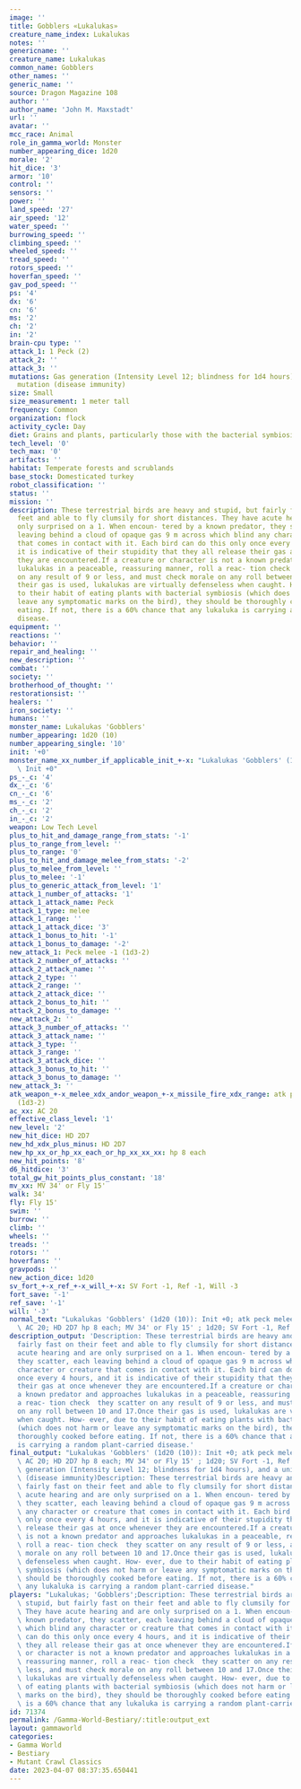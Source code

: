 ```yaml
---
image: ''
title: Gobblers «Lukalukas»
creature_name_index: Lukalukas
notes: ''
genericname: ''
creature_name: Lukalukas
common_name: Gobblers
other_names: ''
generic_name: ''
source: Dragon Magazine 108
author: ''
author_name: 'John M. Maxstadt'
url: ''
avatar: ''
mcc_race: Animal
role_in_gamma_world: Monster
number_appearing_dice: 1d20
morale: '2'
hit_dice: '3'
armor: '10'
control: ''
sensors: ''
power: ''
land_speed: '27'
air_speed: '12'
water_speed: ''
burrowing_speed: ''
climbing_speed: ''
wheeled_speed: ''
tread_speed: ''
rotors_speed: ''
hoverfan_speed: ''
gav_pod_speed: ''
ps: '4'
dx: '6'
cn: '6'
ms: '2'
ch: '2'
in: '2'
brain-cpu type: ''
attack_1: 1 Peck (2)
attack_2: ''
attack_3: ''
mutations: Gas generation (Intensity Level 12; blindness for 1d4 hours), and a unique
  mutation (disease immunity)
size: Small
size_measurement: 1 meter tall
frequency: Common
organization: flock
activity_cycle: Day
diet: Grains and plants, particularly those with the bacterial symbiosis mutation
tech_level: '0'
tech_max: '0'
artifacts: ''
habitat: Temperate forests and scrublands
base_stock: Domesticated turkey
robot_classification: ''
status: ''
mission: ''
description: These terrestrial birds are heavy and stupid, but fairly fast on their
  feet and able to fly clumsily for short distances. They have acute hearing and are
  only surprised on a 1. When encoun- tered by a known predator, they scatter, each
  leaving behind a cloud of opaque gas 9 m across which blind any character or creature
  that comes in contact with it. Each bird can do this only once every 4 hours, and
  it is indicative of their stupidity that they all release their gas at once whenever
  they are encountered.If a creature or character is not a known predator and approaches
  lukalukas in a peaceable, reassuring manner, roll a reac- tion check  they scatter
  on any result of 9 or less, and must check morale on any roll between 10 and 17.Once
  their gas is used, lukalukas are virtually defenseless when caught. How- ever, due
  to their habit of eating plants with bacterial symbiosis (which does not harm or
  leave any symptomatic marks on the bird), they should be thoroughly cooked before
  eating. If not, there is a 60% chance that any lukaluka is carrying a random plant-carried
  disease.
equipment: ''
reactions: ''
behavior: ''
repair_and_healing: ''
new_description: ''
combat: ''
society: ''
brotherhood_of_thought: ''
restorationsist: ''
healers: ''
iron_society: ''
humans: ''
monster_name: Lukalukas 'Gobblers'
number_appearing: 1d20 (10)
number_appearing_single: '10'
init: '+0'
monster_name_xx_number_if_applicable_init_+-x: "Lukalukas 'Gobblers' (1d20 (10)):\
  \ Init +0"
ps_-_c: '4'
dx_-_c: '6'
cn_-_c: '6'
ms_-_c: '2'
ch_-_c: '2'
in_-_c: '2'
weapon: Low Tech Level
plus_to_hit_and_damage_range_from_stats: '-1'
plus_to_range_from_level: ''
plus_to_range: '0'
plus_to_hit_and_damage_melee_from_stats: '-2'
plus_to_melee_from_level: ''
plus_to_melee: '-1'
plus_to_generic_attack_from_level: '1'
attack_1_number_of_attacks: '1'
attack_1_attack_name: Peck
attack_1_type: melee
attack_1_range: ''
attack_1_attack_dice: '3'
attack_1_bonus_to_hit: '-1'
attack_1_bonus_to_damage: '-2'
new_attack_1: Peck melee -1 (1d3-2)
attack_2_number_of_attacks: ''
attack_2_attack_name: ''
attack_2_type: ''
attack_2_range: ''
attack_2_attack_dice: ''
attack_2_bonus_to_hit: ''
attack_2_bonus_to_damage: ''
new_attack_2: ''
attack_3_number_of_attacks: ''
attack_3_attack_name: ''
attack_3_type: ''
attack_3_range: ''
attack_3_attack_dice: ''
attack_3_bonus_to_hit: ''
attack_3_bonus_to_damage: ''
new_attack_3: ''
atk_weapon_+-x_melee_xdx_andor_weapon_+-x_missile_fire_xdx_range: atk peck melee -1
  (1d3-2)
ac_xx: AC 20
effective_class_level: '1'
new_level: '2'
new_hit_dice: HD 2D7
new_hd_xdx_plus_minus: HD 2D7
new_hp_xx_or_hp_xx_each_or_hp_xx_xx_xx: hp 8 each
new_hit_points: '8'
d6_hitdice: '3'
total_gw_hit_points_plus_constant: '18'
mv_xx: MV 34' or Fly 15'
walk: 34'
fly: Fly 15'
swim: ''
burrow: ''
climb: ''
wheels: ''
treads: ''
rotors: ''
hoverfans: ''
gravpods: ''
new_action_dice: 1d20
sv_fort_+-x_ref_+-x_will_+-x: SV Fort -1, Ref -1, Will -3
fort_save: '-1'
ref_save: '-1'
will: '-3'
normal_text: "Lukalukas 'Gobblers' (1d20 (10)): Init +0; atk peck melee -1 (1d3-2);\
  \ AC 20; HD 2D7 hp 8 each; MV 34' or Fly 15' ; 1d20; SV Fort -1, Ref -1, Will -3"
description_output: 'Description: These terrestrial birds are heavy and stupid, but
  fairly fast on their feet and able to fly clumsily for short distances. They have
  acute hearing and are only surprised on a 1. When encoun- tered by a known predator,
  they scatter, each leaving behind a cloud of opaque gas 9 m across which blind any
  character or creature that comes in contact with it. Each bird can do this only
  once every 4 hours, and it is indicative of their stupidity that they all release
  their gas at once whenever they are encountered.If a creature or character is not
  a known predator and approaches lukalukas in a peaceable, reassuring manner, roll
  a reac- tion check  they scatter on any result of 9 or less, and must check morale
  on any roll between 10 and 17.Once their gas is used, lukalukas are virtually defenseless
  when caught. How- ever, due to their habit of eating plants with bacterial symbiosis
  (which does not harm or leave any symptomatic marks on the bird), they should be
  thoroughly cooked before eating. If not, there is a 60% chance that any lukaluka
  is carrying a random plant-carried disease.'
final_output: "Lukalukas 'Gobblers' (1d20 (10)): Init +0; atk peck melee -1 (1d3-2);\
  \ AC 20; HD 2D7 hp 8 each; MV 34' or Fly 15' ; 1d20; SV Fort -1, Ref -1, Will -3Gas\
  \ generation (Intensity Level 12; blindness for 1d4 hours), and a unique mutation\
  \ (disease immunity)Description: These terrestrial birds are heavy and stupid, but\
  \ fairly fast on their feet and able to fly clumsily for short distances. They have\
  \ acute hearing and are only surprised on a 1. When encoun- tered by a known predator,\
  \ they scatter, each leaving behind a cloud of opaque gas 9 m across which blind\
  \ any character or creature that comes in contact with it. Each bird can do this\
  \ only once every 4 hours, and it is indicative of their stupidity that they all\
  \ release their gas at once whenever they are encountered.If a creature or character\
  \ is not a known predator and approaches lukalukas in a peaceable, reassuring manner,\
  \ roll a reac- tion check  they scatter on any result of 9 or less, and must check\
  \ morale on any roll between 10 and 17.Once their gas is used, lukalukas are virtually\
  \ defenseless when caught. How- ever, due to their habit of eating plants with bacterial\
  \ symbiosis (which does not harm or leave any symptomatic marks on the bird), they\
  \ should be thoroughly cooked before eating. If not, there is a 60% chance that\
  \ any lukaluka is carrying a random plant-carried disease."
players: "Lukalukas; 'Gobblers';Description: These terrestrial birds are heavy and\
  \ stupid, but fairly fast on their feet and able to fly clumsily for short distances.\
  \ They have acute hearing and are only surprised on a 1. When encoun- tered by a\
  \ known predator, they scatter, each leaving behind a cloud of opaque gas 9 m across\
  \ which blind any character or creature that comes in contact with it. Each bird\
  \ can do this only once every 4 hours, and it is indicative of their stupidity that\
  \ they all release their gas at once whenever they are encountered.If a creature\
  \ or character is not a known predator and approaches lukalukas in a peaceable,\
  \ reassuring manner, roll a reac- tion check  they scatter on any result of 9 or\
  \ less, and must check morale on any roll between 10 and 17.Once their gas is used,\
  \ lukalukas are virtually defenseless when caught. How- ever, due to their habit\
  \ of eating plants with bacterial symbiosis (which does not harm or leave any symptomatic\
  \ marks on the bird), they should be thoroughly cooked before eating. If not, there\
  \ is a 60% chance that any lukaluka is carrying a random plant-carried disease.|"
id: 71374
permalink: /Gamma-World-Bestiary/:title:output_ext
layout: gammaworld
categories:
- Gamma World
- Bestiary
- Mutant Crawl Classics
date: 2023-04-07 08:37:35.650441
---
```

